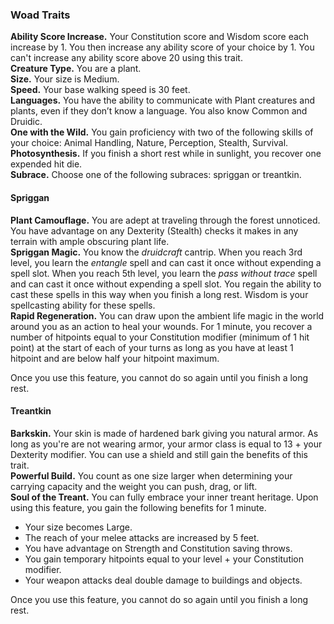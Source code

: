 ### Woad Traits

**Ability Score Increase.** Your Constitution score and Wisdom score each increase by 1. You then increase any ability score of your choice by 1. You can't increase any ability score above 20 using this trait.  
**Creature Type.** You are a plant.  
**Size.** Your size is Medium.  
**Speed.** Your base walking speed is 30 feet.  
**Languages.** You have the ability to communicate with Plant creatures and plants, even if they don’t know a language. You also know Common and Druidic.  
**One with the Wild.** You gain proficiency with two of the following skills of your choice: Animal Handling, Nature, Perception, Stealth, Survival.  
**Photosynthesis.** If you finish a short rest while in sunlight, you recover one expended hit die.  
**Subrace.** Choose one of the following subraces: spriggan or treantkin.

#### Spriggan

**Plant Camouflage.** You are adept at traveling through the forest unnoticed. You have advantage on any Dexterity (Stealth) checks it makes in any terrain with ample obscuring plant life.  
**Spriggan Magic.** You know the _druidcraft_ cantrip. When you reach 3rd level, you learn the _entangle_ spell and can cast it once without expending a spell slot. When you reach 5th level, you learn the _pass without trace_ spell and can cast it once without expending a spell slot. You regain the ability to cast these spells in this way when you finish a long rest. Wisdom is your spellcasting ability for these spells.  
**Rapid Regeneration.** You can draw upon the ambient life magic in the world around you as an action to heal your wounds. For 1 minute, you recover a number of hitpoints equal to your Constitution modifier (minimum of 1 hit point) at the start of each of your turns as long as you have at least 1 hitpoint and are below half your hitpoint maximum.

Once you use this feature, you cannot do so again until you finish a long rest.

#### Treantkin

**Barkskin.** Your skin is made of hardened bark giving you natural armor. As long as you're are not wearing armor, your armor class is equal to 13 + your Dexterity modifier. You can use a shield and still gain the benefits of this trait.  
**Powerful Build.** You count as one size larger when determining your carrying capacity and the weight you can push, drag, or lift.  
**Soul of the Treant.** You can fully embrace your inner treant heritage. Upon using this feature, you gain the following benefits for 1 minute.

- Your size becomes Large.
- The reach of your melee attacks are increased by 5 feet.
- You have advantage on Strength and Constitution saving throws.
- You gain temporary hitpoints equal to your level + your Constitution modifier.
- Your weapon attacks deal double damage to buildings and objects.

Once you use this feature, you cannot do so again until you finish a long rest.